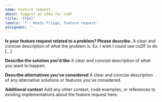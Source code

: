 ```yaml
---
name: Feature request
about: Suggest an idea for cuDF
title: '[FEA]'
labels: '? - Needs Triage, feature request'
assignees: ''
---
```


**Is your feature request related to a problem? Please describe.**
A clear and concise description of what the problem is. Ex. I wish I could use cuDF to do \[...\]

**Describe the solution you'd like**
A clear and concise description of what you want to happen.

**Describe alternatives you've considered**
A clear and concise description of any alternative solutions or features you've considered.

**Additional context**
Add any other context, code examples, or references to existing implementations about the feature request here.
